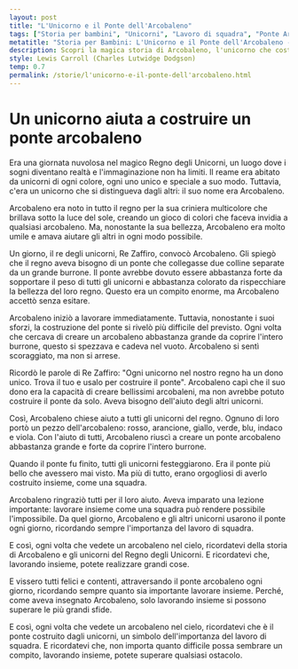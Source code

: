 ```yaml
---
layout: post
title: "L'Unicorno e il Ponte dell'Arcobaleno"
tags: ["Storia per bambini", "Unicorni", "Lavoro di squadra", "Ponte Arcobaleno"]
metatitle: "Storia per Bambini: L'Unicorno e il Ponte dell'Arcobaleno - Racconto Educativo e Divertente"
description: Scopri la magica storia di Arcobaleno, l'unicorno che costruisce un ponte arcobaleno nel Regno degli Unicorni. Un racconto che celebra l'importanza del lavoro di squadra e la superazione delle sfide. Un viaggio incantato tra colori e sogni, dove l'immaginazione non ha limiti.
style: Lewis Carroll (Charles Lutwidge Dodgson)
temp: 0.7
permalink: /storie/l'unicorno-e-il-ponte-dell'arcobaleno.html
---
```

# Un unicorno aiuta a costruire un ponte arcobaleno

Era una giornata nuvolosa nel magico Regno degli Unicorni, un luogo dove i sogni diventano realtà e l'immaginazione non ha limiti. Il reame era abitato da unicorni di ogni colore, ogni uno unico e speciale a suo modo. Tuttavia, c'era un unicorno che si distingueva dagli altri: il suo nome era Arcobaleno.

Arcobaleno era noto in tutto il regno per la sua criniera multicolore che brillava sotto la luce del sole, creando un gioco di colori che faceva invidia a qualsiasi arcobaleno. Ma, nonostante la sua bellezza, Arcobaleno era molto umile e amava aiutare gli altri in ogni modo possibile.

Un giorno, il re degli unicorni, Re Zaffiro, convocò Arcobaleno. Gli spiegò che il regno aveva bisogno di un ponte che collegasse due colline separate da un grande burrone. Il ponte avrebbe dovuto essere abbastanza forte da sopportare il peso di tutti gli unicorni e abbastanza colorato da rispecchiare la bellezza del loro regno. Questo era un compito enorme, ma Arcobaleno accettò senza esitare.

Arcobaleno iniziò a lavorare immediatamente. Tuttavia, nonostante i suoi sforzi, la costruzione del ponte si rivelò più difficile del previsto. Ogni volta che cercava di creare un arcobaleno abbastanza grande da coprire l'intero burrone, questo si spezzava e cadeva nel vuoto. Arcobaleno si sentì scoraggiato, ma non si arrese. 

Ricordò le parole di Re Zaffiro: "Ogni unicorno nel nostro regno ha un dono unico. Trova il tuo e usalo per costruire il ponte". Arcobaleno capì che il suo dono era la capacità di creare bellissimi arcobaleni, ma non avrebbe potuto costruire il ponte da solo. Aveva bisogno dell'aiuto degli altri unicorni.

Così, Arcobaleno chiese aiuto a tutti gli unicorni del regno. Ognuno di loro portò un pezzo dell'arcobaleno: rosso, arancione, giallo, verde, blu, indaco e viola. Con l'aiuto di tutti, Arcobaleno riuscì a creare un ponte arcobaleno abbastanza grande e forte da coprire l'intero burrone.

Quando il ponte fu finito, tutti gli unicorni festeggiarono. Era il ponte più bello che avessero mai visto. Ma più di tutto, erano orgogliosi di averlo costruito insieme, come una squadra. 

Arcobaleno ringraziò tutti per il loro aiuto. Aveva imparato una lezione importante: lavorare insieme come una squadra può rendere possibile l'impossibile. Da quel giorno, Arcobaleno e gli altri unicorni usarono il ponte ogni giorno, ricordando sempre l'importanza del lavoro di squadra.

E così, ogni volta che vedete un arcobaleno nel cielo, ricordatevi della storia di Arcobaleno e gli unicorni del Regno degli Unicorni. E ricordatevi che, lavorando insieme, potete realizzare grandi cose. 

E vissero tutti felici e contenti, attraversando il ponte arcobaleno ogni giorno, ricordando sempre quanto sia importante lavorare insieme. Perché, come aveva insegnato Arcobaleno, solo lavorando insieme si possono superare le più grandi sfide.

E così, ogni volta che vedete un arcobaleno nel cielo, ricordatevi che è il ponte costruito dagli unicorni, un simbolo dell'importanza del lavoro di squadra. E ricordatevi che, non importa quanto difficile possa sembrare un compito, lavorando insieme, potete superare qualsiasi ostacolo.

        